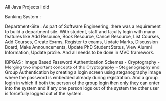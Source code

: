 All Java Projects I did


Banking System :


Department-Site : As part of Software Engineering, there was a requirement to build a department site. With student, staff and faculty login with many features like Add Resource, Book Resource, Cancel Resource, List Courses, Add Courses, Create Exams, Register to exams, Update Marks, Discussion Board, Make Announcements, Update PhD Student Status, View Alumni Information, Update profile. And all needs to be done in MVC framework.


IBPGAS : Image Based Password Authentication Schemes - Cryptography - Merging two important concepts of the Cryptography – Steganography and Group Authentication by creating a login screen using steganography image where the password is embedded already during registration. And a group login in which if both the person of the group login then only they can enter into the system and if any one person logs out of the system the other user is forcefully logged out of the system.
